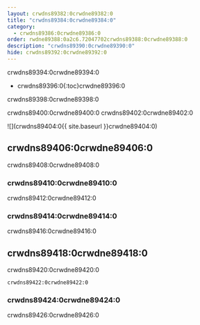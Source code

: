 ```yaml
---
layout: crwdns89382:0crwdne89382:0
title: "crwdns89384:0crwdne89384:0"
category:
  - crwdns89386:0crwdne89386:0
order: rwdne89388:0a2c6.72047702crwdns89388:0crwdne89388:0
description: "crwdns89390:0crwdne89390:0"
hide: crwdns89392:0crwdne89392:0
---
```

crwdns89394:0crwdne89394:0

* crwdns89396:0{:toc}crwdne89396:0

crwdns89398:0crwdne89398:0

crwdns89400:0crwdne89400:0 crwdns89402:0crwdne89402:0

![](crwdns89404:0{{ site.baseurl }}crwdne89404:0)

## crwdns89406:0crwdne89406:0

crwdns89408:0crwdne89408:0

### crwdns89410:0crwdne89410:0

crwdns89412:0crwdne89412:0

### crwdns89414:0crwdne89414:0

crwdns89416:0crwdne89416:0

## crwdns89418:0crwdne89418:0

crwdns89420:0crwdne89420:0

`crwdns89422:0crwdne89422:0`

### crwdns89424:0crwdne89424:0

crwdns89426:0crwdne89426:0